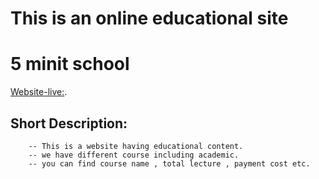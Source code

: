 # This is an online educational site 
# 5 minit school
[Website-live:](https://github.com/facebook/create-react-app).

## Short Description:
        -- This is a website having educational content.
        -- we have different course including academic.
        -- you can find course name , total lecture , payment cost etc.

